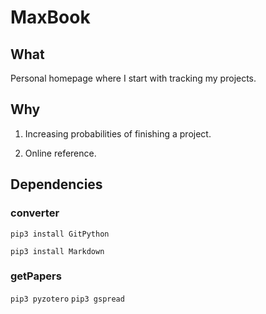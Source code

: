 # MaxBook

## What 

Personal homepage where I start with tracking my projects.

## Why

1. Increasing probabilities of finishing a project.

2. Online reference. 

## Dependencies

### converter

`pip3 install GitPython`

`pip3 install Markdown`

### getPapers

`pip3 pyzotero`
`pip3 gspread`

